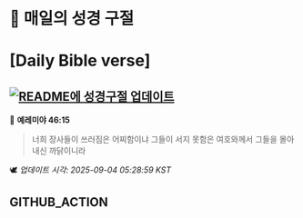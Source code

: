 # 🙏 매일의 성경 구절
# [Daily Bible verse]
## [![README에 성경구절 업데이트](https://github.com/DONGSUKA/first_test/actions/workflows/update-readme-bible.yml/badge.svg)](https://github.com/DONGSUKA/first_test/actions/workflows/update-readme-bible.yml)
<!-- START_BIBLE_VERSE -->
📖 **예레미야 46:15**
> 너희 장사들이 쓰러짐은 어찌함이냐 그들이 서지 못함은 여호와께서 그들을 몰아내신 까닭이니라

🕊️ _업데이트 시각: 2025-09-04 05:28:59 KST_
  <!-- END_BIBLE_VERSE -->
## GITHUB_ACTION
